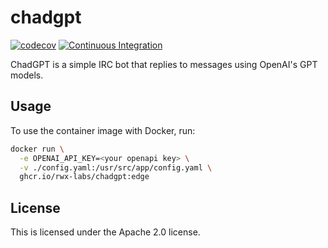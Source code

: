 # chadgpt

[![codecov](https://codecov.io/gh/rwx-labs/chadgpt/branch/main/graph/badge.svg?token=KOF6J4K4AW)](https://codecov.io/gh/rwx-labs/chadgpt)
[![Continuous Integration](https://github.com/rwx-labs/chadgpt/actions/workflows/continuous-integration.yaml/badge.svg)](https://github.com/rwx-labs/chadgpt/actions/workflows/continuous-integration.yaml)

ChadGPT is a simple IRC bot that replies to messages using OpenAI's GPT models.

## Usage

To use the container image with Docker, run:

```bash
docker run \
  -e OPENAI_API_KEY=<your openapi key> \
  -v ./config.yaml:/usr/src/app/config.yaml \
  ghcr.io/rwx-labs/chadgpt:edge
```

## License

This is licensed under the Apache 2.0 license.
